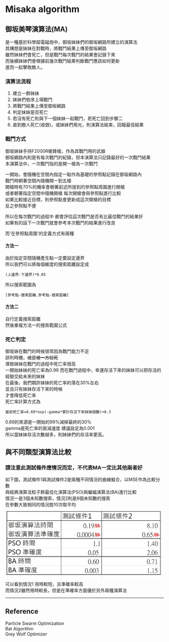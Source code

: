 # **Misaka algorithm**  

## **御坂美琴演算法(MA)**  
是一種基於科學超電磁炮中，御坂妹妹們的御坂網路所建立的演算法  
其構想是妹妹在對戰時，將戰鬥結果上傳至御坂網路  
雖然妹妹們會死亡，但是戰鬥每次戰鬥的結果會記錄下來  
而後續妹妹們會根據前幾次戰鬥結果判斷戰鬥應該如何更新  
進而一起擊敗敵人。  

### 演算法流程
1. 建立一群妹妹
2. 妹妹們依序上場戰鬥
3. 將戰鬥結果上傳至御坂網路
4. 判定妹妹是否死亡
5. 若沒有死亡則與下一個妹妹一起戰鬥，若死亡回到步驟二
6. 直到敵人死亡(收斂)，或妹妹們用光，則演算法結束，回報最佳結果



### 戰鬥方式
御坂妹妹手持F2000R衝鋒槍，作為其戰鬥用的武器  
御坂網路內則是有每次戰鬥的紀錄，但本演算法只記錄最好的一次戰鬥結果  
本演算法中，一次戰鬥指的是開一槍為一次戰鬥  
  
一開始，會隨機在空間內指定一點作為基礎的參照點記錄在御坂網路內  
戰鬥時朝著空間內隨機開一到五槍  
開槍時有70%的機率會朝著前述所提到的參照點周圍進行開槍  
或者朝著指定空間中隨機開槍
每次開槍會與參照點進行比較  
如果比較接近目標，則參照點會更新成這次開槍的目標  
反之參照點不便  
  
所以在每次戰鬥的過程中
都會評估這次戰鬥是否有比最佳戰鬥的結果好  
如果有的話下一次戰鬥就會參考本次戰鬥的結果進行改良  

而'在參照點周圍'的定義方式有兩種  
#### 方法一    
  由於指定空間隨機產生點一定要設定邊界  
  所以我們可以將每個維度的搜索距離設定成
  ~~~
  (上邊界-下邊界)*0.05
  ~~~
  所以搜索範圍為  
  ~~~
  [參考點-搜索距離,參考點-搜索距離]
  ~~~
#### 方法二
  自行定義搜索距離  
  然後重複方法一的搜索範圍公式  



    
  
### 死亡判定  
御坂妹在戰鬥的時候很常因為戰鬥能力不足  
誤判時機，~~或是被一方殺死~~  
導致妹妹在戰鬥的過程中死亡率很高  
一開始妹妹的死亡率為0.99
而在戰鬥過程中，幸運存活下來的妹妹可以把存活的經驗交給未來的妹妹  
在最後，我們期許妹妹的死亡率約落在30%左右  
並且只有妹妹存活下來的時候  
才會降低死亡率  
死亡率計算方式為  

```
當前死亡率=0.69*exp(-gamma*累計存活下來妹妹個數)+0.3
```

0.69的來源是一開始的99%減掉最終的30%  
gamma是死亡率的衰減速度 建議設定為0.001  
所以當妹妹存活次數越多，則妹妹們的存活率更高。  

## 與不同類型演算法比較  
### 請注意此測試條件應情況而定，不代表MA一定比其他兩者好
如下圖，測試條件1與測試條件2是兩種不同情況的曲線擬合，以MSE作為比較分數  
與經典演算法粒子群最佳化演算法(PSO)與蝙蝠演算法(BA)進行比較  
情況一是3個未知數搜索，情況2則是6個未知數的搜索  
在參數大致相同的情況跑10次取平均  
![image](https://raw.githubusercontent.com/Blinhy0131/Misaka_algorithm/main/img/Screenshot%202024-04-30%20020214.jpg)  
可以看到情況1 用時較短，且準確率較高  
而情況2雖然用時較長，但是在準確率方面優於另外兩種演算法  
***  
## Reference  
Particle Swarm Optimization   
Bat Algorithm  
Grey Wolf Optimizer  
